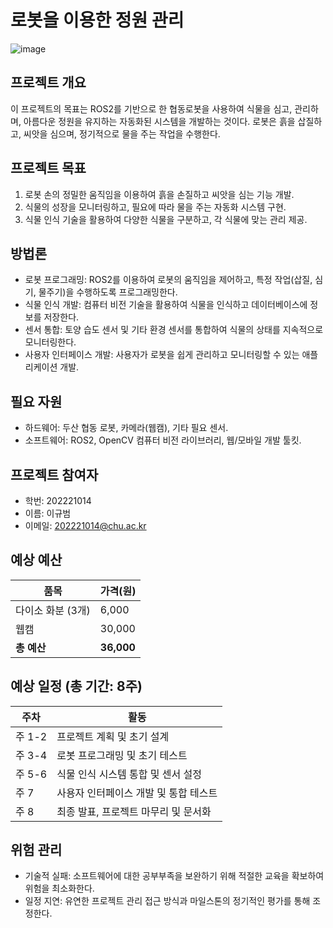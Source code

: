 # 로봇을 이용한 정원 관리

![image](https://github.com/chu-aie/cobots-2024/assets/133697595/30a66e8b-fc21-491b-9757-483044c33f19)

## 프로젝트 개요

이 프로젝트의 목표는 ROS2를 기반으로 한 협동로봇을 사용하여 식물을 심고, 관리하며, 아름다운 정원을 유지하는 자동화된 시스템을 개발하는 것이다. 로봇은 흙을 삽질하고, 씨앗을 심으며, 정기적으로 물을 주는 작업을 수행한다.

## 프로젝트 목표

1. 로봇 손의 정밀한 움직임을 이용하여 흙을 손질하고 씨앗을 심는 기능 개발.
2. 식물의 성장을 모니터링하고, 필요에 따라 물을 주는 자동화 시스템 구현.
3. 식물 인식 기술을 활용하여 다양한 식물을 구분하고, 각 식물에 맞는 관리 제공.

## 방법론

- 로봇 프로그래밍: ROS2를 이용하여 로봇의 움직임을 제어하고, 특정 작업(삽질, 심기, 물주기)을 수행하도록 프로그래밍한다.
- 식물 인식 개발: 컴퓨터 비전 기술을 활용하여 식물을 인식하고 데이터베이스에 정보를 저장한다.
- 센서 통합: 토양 습도 센서 및 기타 환경 센서를 통합하여 식물의 상태를 지속적으로 모니터링한다.
- 사용자 인터페이스 개발: 사용자가 로봇을 쉽게 관리하고 모니터링할 수 있는 애플리케이션 개발.

## 필요 자원

- 하드웨어: 두산 협동 로봇, 카메라(웹캠), 기타 필요 센서.
- 소프트웨어: ROS2, OpenCV 컴퓨터 비전 라이브러리, 웹/모바일 개발 툴킷.

## 프로젝트 참여자

- 학번: 202221014
- 이름: 이규범
- 이메일: 202221014@chu.ac.kr

## 예상 예산

| 품목              | 가격(원)   |
| ----------------- | ---------- |
| 다이소 화분 (3개) | 6,000      |
| 웹캠              | 30,000     |
| **총 예산**       | **36,000** |

## 예상 일정 (총 기간: 8주)

| 주차   | 활동                                  |
| ------ | ------------------------------------- |
| 주 1-2 | 프로젝트 계획 및 초기 설계            |
| 주 3-4 | 로봇 프로그래밍 및 초기 테스트        |
| 주 5-6 | 식물 인식 시스템 통합 및 센서 설정    |
| 주 7   | 사용자 인터페이스 개발 및 통합 테스트 |
| 주 8   | 최종 발표, 프로젝트 마무리 및 문서화  |

## 위험 관리

- 기술적 실패: 소프트웨어에 대한 공부부족을 보완하기 위해 적절한 교육을 확보하여 위험을 최소화한다.
- 일정 지연: 유연한 프로젝트 관리 접근 방식과 마일스톤의 정기적인 평가를 통해 조정한다.
